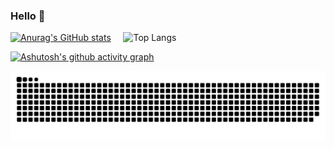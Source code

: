 ### Hello 👋
[![Anurag's GitHub stats](https://github-readme-stats.vercel.app/api?username=azzlantern&show_icons=true&theme=radical)](https://github.com/anuraghazra/github-readme-stats)     &nbsp;&nbsp;&nbsp;    ![Top Langs](https://github-readme-stats.vercel.app/api/top-langs/?username=azzlantern&show_icons=true&theme=radical)

[![Ashutosh's github activity graph](https://github-readme-activity-graph.vercel.app/graph?username=azzlantern&theme=react)](https://github.com/ashutosh00710/github-readme-activity-graph)

![](https://raw.githubusercontent.com/azzlantern/azzlantern/refs/heads/output/github-contribution-grid-snake-dark.svg)

